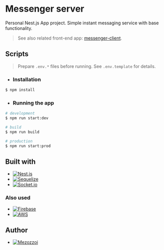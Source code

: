 # Messenger server

Personal Nest.js App project. Simple instant messaging service with base functionality.

> See also related front-end app: [messenger-client](https://github/).

## Scripts

> Prepare `.env.*` files before running. See `.env.template` for details.

- ### Installation
```bash
$ npm install
```

- ### Running the app
```bash
# development
$ npm run start:dev

# build
$ npm run build

# production
$ npm run start:prod
```

## Built with

- [![Nest.js][Nest.js]][Nest.js-url]
- [![Sequelize][Sequelize]][Sequelize-url]
- [![Socket.io][Socket.io]][Socket.io-url]

### Also used

- [![Firebase][Firebase]][Firebase-url]
- [![AWS][AWS]][AWS-url]

## Author
- [![Mezozzoi][Author]][Author-url]

[Author]: https://img.shields.io/badge/Mezozzoi-white?style=social&logo=github&logoColor=black
[Author-url]: http://github.com/Mezozzoi
[Nest.js]: https://img.shields.io/badge/nestjs-%23E0234E.svg?style=for-the-badge&logo=nestjs&logoColor=white
[Nest.js-url]: https://nestjs.com/
[Sequelize]: https://img.shields.io/badge/Sequelize-52B0E7?style=for-the-badge&logo=Sequelize&logoColor=white
[Sequelize-url]: https://sequelize.org/
[Socket.io]: https://img.shields.io/badge/Socket.io-black?style=for-the-badge&logo=socket.io&badgeColor=010101
[Socket.io-url]: https://socket.io/
[Firebase]: https://img.shields.io/badge/firebase-%23039BE5.svg?style=for-the-badge&logo=firebase
[Firebase-url]: https://firebase.google.com/
[AWS]: https://img.shields.io/badge/AWS-%23FF9900.svg?style=for-the-badge&logo=amazon-aws&logoColor=white
[AWS-url]: https://aws.amazon.com/
